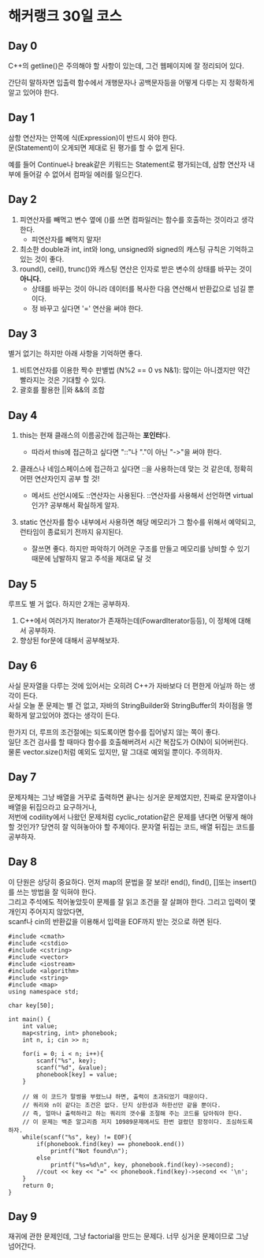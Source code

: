 # 해커랭크 30일 코스

## Day 0

C++의 getline()은 주의해야 할 사항이 있는데, 그건 웹페이지에 잘 정리되어 있다.  

> 

간단히 말하자면 입출력 함수에서 개행문자나 공백문자등을 어떻게 다루는 지 정확하게 알고 있어야 한다.

## Day 1

삼항 연산자는 안쪽에 식(Expression)이 반드시 와야 한다.  
문(Statement)이 오게되면 제대로 된 평가를 할 수 없게 된다.  


예를 들어 Continue나 break같은 키워드는 Statement로 평가되는데, 삼항 연산자 내부에 들어갈 수 없어서 컴파일 에러를 일으킨다.  

## Day 2

1. 피연산자를 빼먹고 변수 옆에 ()를 쓰면 컴파일러는 함수를 호출하는 것이라고 생각한다.
	* 피연산자를 빼먹지 말자!
2. 최소한 double과 int, int와 long, unsigned와 signed의 캐스팅 규칙은 기억하고 있는 것이 좋다.
3. round(), ceil(), trunc()와 캐스팅 연산은 인자로 받은 변수의 상태를 바꾸는 것이 **아니다.**
	* 상태를 바꾸는 것이 아니라 데이터를 복사한 다음 연산해서 반환값으로 넘길 뿐이다.
	* 정 바꾸고 싶다면 '=' 연산을 써야 한다.

## Day 3

별거 없기는 하지만 아래 사항을 기억하면 좋다.  

1. 비트연산자를 이용한 짝수 판별법 (N%2 == 0 vs N&1): 많이는 아니겠지만 약간 빨라지는 것은 기대할 수 있다.
2. 괄호를 활용한 ||와 &&의 조합

## Day 4

1. this는 현재 클래스의 이름공간에 접근하는 **포인터**다.  
	* 따라서 this에 접근하고 싶다면 "::"나 "."이 아닌 "->"을 써야 한다.

2. 클래스나 네임스페이스에 접근하고 싶다면 ::을 사용하는데 맞는 것 같은데, 정확히 어떤 연산자인지 공부 할 것!
	* 메서드 선언시에도 ::연산자는 사용된다. ::연산자를 사용해서 선언하면 virtual인가? 공부해서 확실하게 알자.

3. static 연산자를 함수 내부에서 사용하면 해당 메모리가 그 함수를 위해서 예약되고, 런타임이 종료되기 전까지 유지된다.  
	* 잘쓰면 좋다. 하지만 파악하기 어려운 구조를 만들고 메모리를 낭비할 수 있기 때문에 남발하지 말고 주석을 제대로 달 것

## Day 5

루프도 별 거 없다. 하지만 2개는 공부하자.

1. C++에서 여러가지 Iterator가 존재하는데(FowardIterator등등), 이 정체에 대해서 공부하자.
2. 향상된 for문에 대해서 공부해보자.

## Day 6

사실 문자열을 다루는 것에 있어서는 오히려 C++가 자바보다 더 편한게 아닐까 하는 생각이 든다.  
사실 오늘 푼 문제는 별 건 없고, 자바의 StringBuilder와 StringBuffer의 차이점을 명확하게 알고있어야 겠다는 생각이 든다.  


한가지 더, 루프의 조건절에는 되도록이면 함수를 집어넣지 않는 쪽이 좋다.  
일단 조건 검사를 할 때마다 함수를 호출해버려서 시간 복잡도가 O(N)이 되어버린다.  
물론 vector.size()처럼 예외도 있지만, 말 그대로 예외일 뿐이다. 주의하자.

## Day 7

문제자체는 그냥 배열을 거꾸로 출력하면 끝나는 싱거운 문제였지만, 진짜로 문자열이나 배열을 뒤집으라고 요구하거나,  
저번에 codility에서 나왔던 문제처럼 cyclic_rotation같은 문제를 낸다면 어떻게 해야할 것인가?
당연히 잘 익혀놓아야 할 주제이다. 문자열 뒤집는 코드, 배열 뒤집는 코드를 공부하자.

## Day 8

이 단원은 상당히 중요하다. 먼저 map의 문법을 잘 보라! end(), find(), []또는 insert()를 쓰는 방법을 잘 익혀야 한다.  
그리고 주석에도 적어놓았듯이 문제를 잘 읽고 조건을 잘 살펴야 한다. 그리고 입력이 몇 개인지 주어지지 않았다면,  
scanf나 cin의 반환값을 이용해서 입력을 EOF까지 받는 것으로 하면 된다.

```{.cc}
#include <cmath>
#include <cstdio>
#include <cstring>
#include <vector>
#include <iostream>
#include <algorithm>
#include <string>
#include <map>
using namespace std;

char key[50];

int main() {
	int value;
	map<string, int> phonebook;
	int n, i; cin >> n;

	for(i = 0; i < n; i++){
		scanf("%s", key);
		scanf("%d", &value);
		phonebook[key] = value;
	}

	// 왜 이 코드가 말썽을 부렸느냐 하면, 출력이 초과되었기 때문이다.
	// 쿼리와 n이 같다는 조건은 없다. 단지 상한성과 하한선만 같을 뿐이다.
	// 즉, 얼마나 출력하라고 하는 쿼리의 갯수를 조절해 주는 코드를 담아줘야 한다. 
	// 이 문제는 백준 알고리즘 저지 10989문제에서도 한번 걸렸던 함정이다. 조심하도록 하자.
	while(scanf("%s", key) != EOF){
		if(phonebook.find(key) == phonebook.end())
			printf("Not found\n");
		else
			printf("%s=%d\n", key, phonebook.find(key)->second);
		//cout << key << "=" << phonebook.find(key)->second << '\n';
	}
	return 0;
}
```

## Day 9

재귀에 관한 문제인데, 그냥 factorial을 만드는 문제다. 너무 싱거운 문제이므로 그냥 넘어간다.
